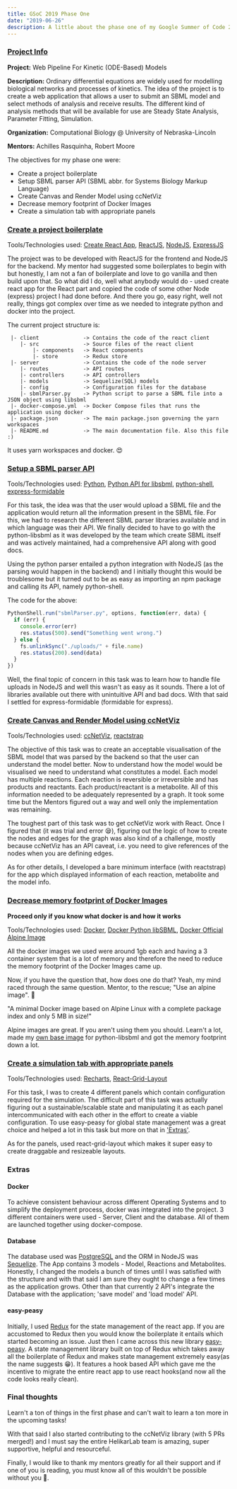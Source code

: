 ```yaml
---
title: GSoC 2019 Phase One
date: "2019-06-26"
description: A little about the phase one of my Google Summer of Code 2019. What I did, where I struggled and how I tackled it.
---
```


### [Project Info](https://summerofcode.withgoogle.com/projects/#6481219057876992)

**Project:** Web Pipeline For Kinetic (ODE-Based) Models

**Description:** Ordinary differential equations are widely used for modelling biological networks and processes of kinetics. The idea of the project is to create a web application that allows a user to submit an SBML model and select methods of analysis and receive results. The different kind of analysis methods that will be available for use are Steady State Analysis, Parameter Fitting, Simulation.

**Organization:** Computational Biology @ University of Nebraska-Lincoln

**Mentors:** Achilles Rasquinha, Robert Moore

The objectives for my phase one were:

- Create a project boilerplate
- Setup SBML parser API (SBML abbr. for Systems Biology Markup Language)
- Create Canvas and Render Model using ccNetViz
- Decrease memory footprint of Docker Images
- Create a simulation tab with appropriate panels

### [Create a project boilerplate](https://github.com/HelikarLab/ode-app/issues/1)

Tools/Technologies used: [Create React App](https://facebook.github.io/create-react-app/), [ReactJS](https://reactjs.org/), [NodeJS](https://nodejs.org/en/), [ExpressJS](https://expressjs.com/)

The project was to be developed with ReactJS for the frontend and NodeJS for the backend. My mentor had suggested some boilerplates to begin with but honestly, I am not a fan of boilerplate and love to go vanilla and then build upon that. So what did I do, well what anybody would do - used create react app for the React part and copied the code of some other Node (express) project I had done before. And there you go, easy right, well not really, things got complex over time as we needed to integrate python and docker into the project.

The current project structure is:

```
 |- client              -> Contains the code of the react client
    |- src              -> Source files of the react client
        |- components   -> React components
        |- store        -> Redux store
 |- server              -> Contains the code of the node server
    |- routes           -> API routes
    |- controllers      -> API controllers
    |- models           -> Sequelize(SQL) models
    |- config           -> Configuration files for the database
    |- sbmlParser.py    -> Python script to parse a SBML file into a JSON object using libsbml
 |- docker-compose.yml  -> Docker Compose files that runs the application using docker
 |- package.json        -> The main package.json governing the yarn workspaces
 |- README.md           -> The main documentation file. Also this file :)
```

It uses yarn workspaces and docker. 😍

### [Setup a SBML parser API](https://github.com/HelikarLab/ode-app/issues/2)

Tools/Technologies used: [Python](https://www.python.org/), [Python API for libsbml](https://github.com/sbmlteam/python-libsbml), [python-shell](https://github.com/extrabacon/python-shell), [express-formidable](https://github.com/utatti/express-formidable)

For this task, the idea was that the user would upload a SBML file and the application would return all the information present in the SBML file. For this, we had to research the different SBML parser libraries available and in which language was their API. We finally decided to have to go with the python-libsbml as it was developed by the team which create SBML itself and was actively maintained, had a comprehensive API along with good docs.

Using the python parser entailed a python integration with NodeJS (as the parsing would happen in the backend) and I initially thought this would be troublesome but it turned out to be as easy as importing an npm package and calling its API, namely python-shell.

The code for the above:

```jsx
PythonShell.run("sbmlParser.py", options, function(err, data) {
  if (err) {
    console.error(err)
    res.status(500).send("Something went wrong.")
  } else {
    fs.unlinkSync("./uploads/" + file.name)
    res.status(200).send(data)
  }
})
```

Well, the final topic of concern in this task was to learn how to handle file uploads in NodeJS and well this wasn't as easy as it sounds. There a lot of libraries available out there with unintuitive API and bad docs. With that said I settled for express-formidable (formidable for express).

### [Create Canvas and Render Model using ccNetViz](https://github.com/HelikarLab/ode-app/issues/3)

Tools/Technologies used: [ccNetViz](https://github.com/HelikarLab/ccNetViz), [reactstrap](https://reactstrap.github.io/)

The objective of this task was to create an acceptable visualisation of the SBML model that was parsed by the backend so that the user can understand the model better. Now to understand how the model would be visualised we need to understand what constitutes a model. Each model has multiple reactions. Each reaction is reversible or irreversible and has products and reactants. Each product/reactant is a metabolite. All of this information needed to be adequately represented by a graph. It took some time but the Mentors figured out a way and well only the implementation was remaining.

The toughest part of this task was to get ccNetViz work with React. Once I figured that (it was trial and error 😪), figuring out the logic of how to create the nodes and edges for the graph was also kind of a challenge, mostly because ccNetViz has an API caveat, i.e. you need to give references of the nodes when you are defining edges.

As for other details, I developed a bare minimum interface (with reactstrap) for the app which displayed information of each reaction, metabolite and the model info.

### [Decrease memory footprint of Docker Images](https://github.com/HelikarLab/ode-app/issues/5)

**Proceed only if you know what docker is and how it works**

Tools/Technologies used: [Docker](https://www.docker.com/), [Docker Python libSBML](https://hub.docker.com/r/statebait/python-libsbml), [Docker Official Alpine Image](https://hub.docker.com/_/alpine)

All the docker images we used were around 1gb each and having a 3 container system that is a lot of memory and therefore the need to reduce the memory footprint of the Docker Images came up.

Now, if you have the question that, how does one do that? Yeah, my mind raced through the same question. Mentor, to the rescue; "Use an alpine image". 🙌

"A minimal Docker image based on Alpine Linux with a complete package index and only 5 MB in size!"

Alpine images are great. If you aren't using them you should. Learn't a lot, made my [own base image](https://github.com/shadxx7/docker-python-libsbml) for python-libsbml and got the memory footprint down a lot.

### [Create a simulation tab with appropriate panels](https://github.com/HelikarLab/ode-app/issues/6)

Tools/Technologies used: [Recharts](http://recharts.org/en-US/), [React-Grid-Layout](https://github.com/STRML/react-grid-layout)

For this task, I was to create 4 different panels which contain configuration required for the simulation. The difficult part of this task was actually figuring out a sustainable/scalable state and manipulating it as each panel intercommunicated with each other in the effort to create a viable configuration. To use easy-peasy for global state management was a great choice and helped a lot in this task but more on that in ['Extras'](#Extras).

As for the panels, used react-grid-layout which makes it super easy to create draggable and resizeable layouts.

### Extras

#### Docker

To achieve consistent behaviour across different Operating Systems and to simplify the deployment process, docker was integrated into the project. 3 different containers were used - Server, Client and the database. All of them are launched together using docker-compose.

#### Database

The database used was [PostgreSQL](https://www.postgresql.org/) and the ORM in NodeJS was [Sequelize](http://docs.sequelizejs.com/). The App contains 3 models - Model, Reactions and Metabolites. Honestly, I changed the models a bunch of times until I was satisfied with the structure and with that said I am sure they ought to change a few times as the application grows. Other than that currently 2 API's integrate the Database with the application; 'save model' and 'load model' API.

#### easy-peasy

Initially, I used [Redux](https://redux.js.org/) for the state management of the react app. If you are accustomed to Redux then you would know the boilerplate it entails which started becoming an issue. Just then I came across this new library [easy-peasy](https://easy-peasy.now.sh/). A state management library built on top of Redux which takes away all the boilerplate of Redux and makes state management extremely easy(as the name suggests 😁). It features a hook based API which gave me the incentive to migrate the entire react app to use react hooks(and now all the code looks really clean).

### Final thoughts

Learn't a ton of things in the first phase and can't wait to learn a ton more in the upcoming tasks!

With that said I also started contributing to the ccNetViz library (with 5 PRs merged!) and I must say the entire HelikarLab team is amazing, super supportive, helpful and resourceful.

Finally, I would like to thank my mentors greatly for all their support and if one of you is reading, you must know all of this wouldn't be possible without you 🤩.

